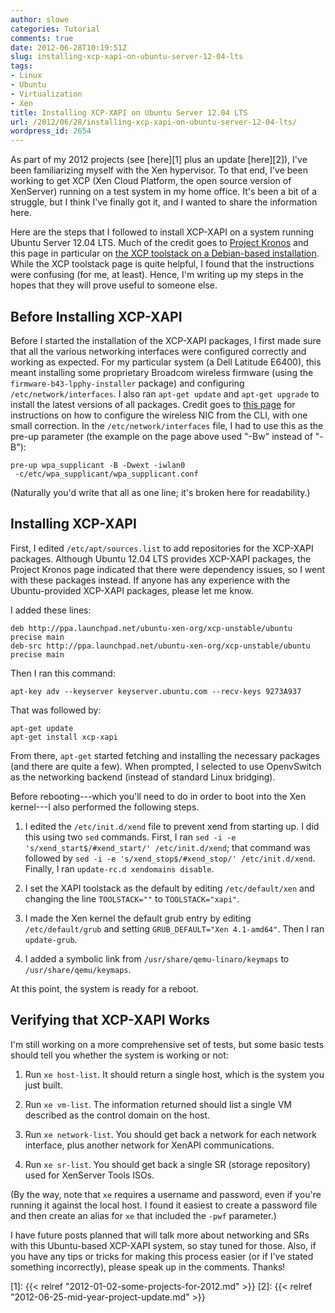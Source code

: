 ```yaml
---
author: slowe
categories: Tutorial
comments: true
date: 2012-06-28T10:19:51Z
slug: installing-xcp-xapi-on-ubuntu-server-12-04-lts
tags:
- Linux
- Ubuntu
- Virtualization
- Xen
title: Installing XCP-XAPI on Ubuntu Server 12.04 LTS
url: /2012/06/28/installing-xcp-xapi-on-ubuntu-server-12-04-lts/
wordpress_id: 2654
---
```


As part of my 2012 projects (see [here][1] plus an update [here][2]), I've been familiarizing myself with the Xen hypervisor. To that end, I've been working to get XCP (Xen Cloud Platform, the open source version of XenServer) running on a test system in my home office. It's been a bit of a struggle, but I think I've finally got it, and I wanted to share the information here.

Here are the steps that I followed to install XCP-XAPI on a system running Ubuntu Server 12.04 LTS. Much of the credit goes to [Project Kronos](http://wiki.xen.org/wiki/Project_Kronos) and this page in particular on [the XCP toolstack on a Debian-based installation](http://wiki.xen.org/wiki/XCP_toolstack_on_a_Debian-based_distribution). While the XCP toolstack page is quite helpful, I found that the instructions were confusing (for me, at least). Hence, I'm writing up my steps in the hopes that they will prove useful to someone else.

## Before Installing XCP-XAPI

Before I started the installation of the XCP-XAPI packages, I first made sure that all the various networking interfaces were configured correctly and working as expected. For my particular system (a Dell Latitude E6400), this meant installing some proprietary Broadcom wireless firmware (using the `firmware-b43-lpphy-installer` package) and configuring `/etc/network/interfaces`. I also ran `apt-get update` and `apt-get upgrade` to install the latest versions of all packages. Credit goes to [this page](http://www.linuxhomenetworking.com/wiki/index.php/Quick_HOWTO_:_Ch13_:_Linux_Wireless_Networking#Debian_.2F_Ubuntu) for instructions on how to configure the wireless NIC from the CLI, with one small correction. In the `/etc/network/interfaces` file, I had to use this as the pre-up parameter (the example on the page above used "-Bw" instead of "-B"):

    pre-up wpa_supplicant -B -Dwext -iwlan0  
     -c/etc/wpa_supplicant/wpa_supplicant.conf

(Naturally you'd write that all as one line; it's broken here for readability.)

## Installing XCP-XAPI

First, I edited `/etc/apt/sources.list` to add repositories for the XCP-XAPI packages. Although Ubuntu 12.04 LTS provides XCP-XAPI packages, the Project Kronos page indicated that there were dependency issues, so I went with these packages instead. If anyone has any experience with the Ubuntu-provided XCP-XAPI packages, please let me know.

I added these lines:

	deb http://ppa.launchpad.net/ubuntu-xen-org/xcp-unstable/ubuntu precise main  
	deb-src http://ppa.launchpad.net/ubuntu-xen-org/xcp-unstable/ubuntu precise main

Then I ran this command:

    apt-key adv --keyserver keyserver.ubuntu.com --recv-keys 9273A937

That was followed by:

    apt-get update
    apt-get install xcp-xapi

From there, `apt-get` started fetching and installing the necessary packages (and there are quite a few). When prompted, I selected to use OpenvSwitch as the networking backend (instead of standard Linux bridging).

Before rebooting---which you'll need to do in order to boot into the Xen kernel---I also performed the following steps.

1. I edited the `/etc/init.d/xend` file to prevent xend from starting up. I did this using two `sed` commands. First, I ran `sed -i -e 's/xend_start$/#xend_start/' /etc/init.d/xend`; that command was followed by `sed -i -e 's/xend_stop$/#xend_stop/' /etc/init.d/xend`. Finally, I ran `update-rc.d xendomains disable`.

2. I set the XAPI toolstack as the default by editing `/etc/default/xen` and changing the line `TOOLSTACK=""` to `TOOLSTACK="xapi"`.

3. I made the Xen kernel the default grub entry by editing `/etc/default/grub` and setting `GRUB_DEFAULT="Xen 4.1-amd64"`. Then I ran `update-grub`.

4. I added a symbolic link from `/usr/share/qemu-linaro/keymaps` to `/usr/share/qemu/keymaps`.

At this point, the system is ready for a reboot.

## Verifying that XCP-XAPI Works

I'm still working on a more comprehensive set of tests, but some basic tests should tell you whether the system is working or not:

1. Run `xe host-list`. It should return a single host, which is the system you just built.

2. Run `xe vm-list`. The information returned should list a single VM described as the control domain on the host.

3. Run `xe network-list`. You should get back a network for each network interface, plus another network for XenAPI communications.

4. Run `xe sr-list`. You should get back a single SR (storage repository) used for XenServer Tools ISOs.

(By the way, note that `xe` requires a username and password, even if you're running it against the local host. I found it easiest to create a password file and then create an alias for `xe` that included the `-pwf` parameter.)

I have future posts planned that will talk more about networking and SRs with this Ubuntu-based XCP-XAPI system, so stay tuned for those. Also, if you have any tips or tricks for making this process easier (or if I've stated something incorrectly), please speak up in the comments. Thanks!

[1]: {{< relref "2012-01-02-some-projects-for-2012.md" >}}
[2]: {{< relref "2012-06-25-mid-year-project-update.md" >}}
